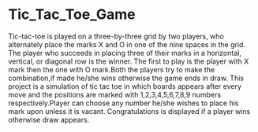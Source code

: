 # Tic_Tac_Toe_Game
Tic-tac-toe is played on a three-by-three grid by two players, who alternately place the marks X and O in one of the nine spaces in the grid.
 The player who succeeds in placing three of their marks in a horizontal, vertical, or diagonal row is the winner. 
 The first to play is the player with X mark then the one with O mark.Both the players try to make the combination,if made he/she wins otherwise the game ends in draw.
 This project is a simulation of tic tac toe in which boards appears after every move and the positions are marked with 1,2,3,4,5,6,7,8,9 numbers respectively.Player
 can choose any number he/she wishes to place his mark upon unless it is vacant.
 Congratulations is displayed if a player wins otherwise draw appears.
